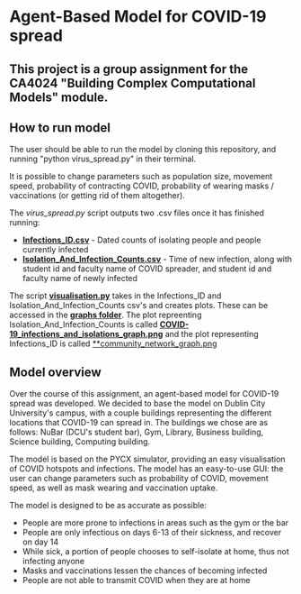 # Agent-Based Model for COVID-19 spread

This project is a group assignment for the CA4024 "Building Complex Computational Models" module.
---

## How to run model
The user should be able to run the model by cloning this repository, and running "python virus_spread.py" in their terminal.

It is possible to change parameters such as population size, movement speed, probability of contracting COVID, probability of wearing masks / vaccinations (or getting rid of them altogether).

The *virus_spread.py* script outputs two .csv files once it has finished running:
* [**Infections_ID.csv**](Infections_ID.csv) - Dated counts of isolating people and people currently infected
* [**Isolation_And_Infection_Counts.csv**](Isolation_And_Infection_Counts.csv) - Time of new infection, along with student id and faculty name of COVID spreader, and student id and faculty name of newly infected

The script [**visualisation.py**](visualisation.py) takes in the Infections_ID and Isolation_And_Infection_Counts csv's and creates plots. These can be accessed in the [**graphs folder**](graphs).
The plot repreenting Isolation_And_Infection_Counts is called [**COVID-19_infections_and_isolations_graph.png**](graphs/COVID-19_infections_and_isolations_graph.png) and the plot representing Infections_ID is called [**community_network_graph.png](graphs/community_network_graph.png)

## Model overview

Over the course of this assignment, an agent-based model for COVID-19 spread was developed.
We decided to base the model on Dublin City University's campus, with a couple buildings representing the different locations that COVID-19 can spread in. The buildings we chose are as follows: NuBar (DCU's student bar), Gym, Library, Business building, Science building, Computing building.

The model is based on the PYCX simulator, providing an easy visualisation of COVID hotspots and infections.
The model has an easy-to-use GUI: the user can change parameters such as probability of COVID, movement speed, as well as mask wearing and vaccination uptake.

The model is designed to be as accurate as possible:

* People are more prone to infections in areas such as the gym or the bar
* People are only infectious on days 6-13 of their sickness, and recover on day 14
* While sick, a portion of people chooses to self-isolate at home, thus not infecting anyone
* Masks and vaccinations lessen the chances of becoming infected
* People are not able to transmit COVID when they are at home


